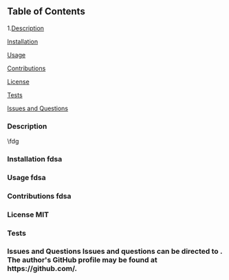 # 

## Table of Contents

1.<a href="#description">Description</a>

<a href="#installation">Installation</a>

<a href="#usage">Usage</a>

<a href="#contributions">Contributions</a>

<a href="#license">License</a>

<a href="#test">Tests</a>

<a href="#questions">Issues and Questions</a>

<h3 id='description'>Description</h3>
\fdg

<h3 id='installation'>Installation
fdsa

<h3 id='usage'>Usage
fdsa

<h3 id='contributions'>Contributions
fdsa

<h3 id='license'>License
MIT

<h3 id='test'>Tests


<h3 id='questions'>Issues and Questions
Issues and questions can be directed to . The author's GitHub profile may be found at https://github.com/.